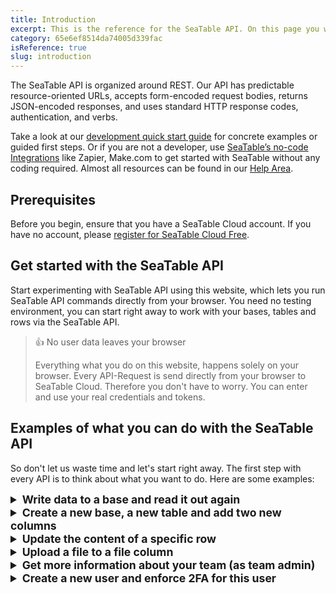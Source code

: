 ```yaml
---
title: Introduction
excerpt: This is the reference for the SeaTable API. On this page you will find everything you need to use the SeaTable API.
category: 65e6ef8514da74005d339fac
isReference: true
slug: introduction
---
```


<style>
.markdown-body {
	--markdown-title-marginTop: 2em;
}
details > p, details > div, details > ul, details > pre {
  margin-left: 30px;
}
summary {
  font-size: 1.1rem !important;
}
</style>

The SeaTable API is organized around REST. Our API has predictable resource-oriented URLs, accepts form-encoded request bodies, returns JSON-encoded responses, and uses standard HTTP response codes, authentication, and verbs.

Take a look at our [development quick start guide](https://seatable.io/docs/?lang=auto) for concrete examples or guided first steps. Or if you are not a developer, use [SeaTable’s no-code Integrations](https://seatable.io/integrationen/?lang=auto) like Zapier, Make.com to get started with SeaTable without any coding required. Almost all resources can be found in our [Help Area](https://seatable.io/docs/?lang=auto).

## Prerequisites

Before you begin, ensure that you have a SeaTable Cloud account. If you have no account, please [register for SeaTable Cloud Free](https://seatable.io/registrierung/?lang=auto).

## Get started with the SeaTable API

Start experimenting with SeaTable API using this website, which lets you run SeaTable API commands directly from your browser. You need no testing environment, you can start right away to work with your bases, tables and rows via the SeaTable API.

> 👍 No user data leaves your browser
>
> Everything what you do on this website, happens solely on your browser. Every API-Request is send directly from your browser to SeaTable Cloud. Therefore you don't have to worry. You can enter and use your real credentials and tokens.

<!-- ## SeaTable API within 30 seconds

[SeaTable API within 30 seconds](https://youtu.be/aUcd1BzbaiA "@embed") -->

## Examples of what you can do with the SeaTable API

So don't let us waste time and let's start right away. The first step with every API is to think about what you want to do. Here are some examples:

<details>
  <summary><strong>Write data to a base and read it out again</strong></summary><hr>

### Step 1: Create an API-Token

The first step is to create an `API-Token` with write permission for one of your bases at SeaTable Cloud. If you don't know how to do this, check this [help article](https://seatable.io/docs/seatable-api/erzeugen-eines-api-tokens/?lang=auto). You only have to do this once! The `API-Token` keeps valid forever for this specific base. Of course you can generate as many `API-Tokens` as you want. You can even use the API to [generate additional API-Tokens](/reference/create-api-token).

An API-Token might look like this: `1de50f1a57143bfe72873cbbd28ecb4de9eb3c61`

### Step 2: Generate Base-Token

Next you need the API-Token to [generate a Base-Token](/reference/get-base-token-with-api-token). The `Base-Token` is only valid for three days and exactly for the one base for which you created the API-Token. If you want to interact with your base more frequently via API, you need to repeat this step. You need the `Base-Token` to authenticate all the following API requests.

The result of the [Get Base-Token with API-Token](https://api.seatable.io/reference/get-base-token-with-api-token) request might look like this. Write down all values, you will need them in the following. The `access_token`, this long string of characters, is what we will call a `Base-Token` in all future requests. The `dtable_uuid` is equivalent to `base_uuid`.

```json Example response with the Base-Token (access_token) and base_uuid (dtable_uuid)
{
  "app_name": "my first api token",
  "access_token": "eyJ0eXAiOiJKV1QiLCJhbGciOiJIUzI1NiJ9.eyJleHAiOjE2ODA0NDcxMTQsamX0YWJsVZ80dWlkIjoiZmJlMTZkNzMtYjI4Zi00YWY4LWIzOWQtZDc4YzU3YTg4YjkwIiwidXNlcm5hbWUiOiIiLCJwZXJtaXNzaW9uIjoicnciLCJhcHBfbmFtZSI6InRlc3QifQ.huQz07WOQUvaJNy2bTR2iRm0-oATjaMGPAAIYtpkZjU",
  "dtable_uuid": "fb3f1d72-b28f-3af8-a29d-d78c57a88b90",
  "dtable_server": "https://cloud.seatable.io/dtable-server/",
  "dtable_socket": "https://cloud.seatable.io/",
  "dtable_db": "https://cloud.seatable.io/dtable-db/",
  "workspace_id": 234,
  "dtable_name": "My Base"
}
```

### Step 3: Get to know the structure of your base

Equipped with the `Base-Token` we can start to display the current structure of the base. Use the [Get Metadata](/reference/get-metadata) request and pass the `Base-Token` and the `base_uuid` as parameters. The result will be a very long _metadata_ object which contains all _tables_ with all their _columns_ and _views_. The _metadata_ does not contain any data, it contains only the structure of your base.

Use the small arrows in the response box to fold the elements to get an overview of the complete object. The result might look like this:

```json Example of the metadata object
{
  "metadata": {
    "tables": [
      {
        "_id": "0000",
        "name": "Table1",
        "columns": [{
            "name": "First name",
            ..
        },
        {
            "name": "Last name",
            ..
        }],
        "views": [..]
      }
    ],
    "version": 482,
    "format_version": 7,
    "settings": {..}
  }
}
```

Note down the name of the tables and the name of the columns. You will need these values to write a new row to this table.

### Step 4: Write some data to your base

The request to [Add a row](/reference/add-row) to a base, requires the following information. You have to know ...

- the `Base-Token` for authentication -> ok
- the `base_uuid` to identify the base -> no problem
- the `table_name` -> you should know this from the last request
- and you have to define the row object, meaning that you have to tell the API what values you want to write to the table.

At first it looks difficult to define the row object, but in fact it is quite easy. The row object consists of key:value pairs. The key is the name of the column and the value is that what you want to write to the base. So if you want to create a line with **John Doe**, then the row object looks like this:

```json Row object, writing some values to the columns with the name First name and Last name.
{
  "First name": "John",
  "Last name": "Doe"
}
```

Easy, right? This documentation helps you to create the API request just by filling out all the input fields. The code that is generated in the right black box, is the API request that you can execute either via this page or with any programming language.

### Step 5: Get all rows of your base

Also this last step is quite easy. Use the [List rows](/reference/list-rows) request and fill all mandatory input fields. Leave all optional fields blank and hit the **Try It!** button. You should see your previously created line with John Doe now in the result list.

Congratulations! You wrote your first row to a table in a base in SeaTable via the API and then retrieved it.

<hr></details>

<details>
  <summary><strong>Create a new base, a new table and add two new columns</strong></summary><hr>

### Step 1: Generate an Account-Token

SeaTable requires a different authentication depending on whether you want to do something inside a base or outside. To create a Base, we need an account token, which we can generate with our credentials. Therefore you have to use the [Get Account-Token with Username and Password](/reference/get-account-token). Fill in your username and password and hit **Try It!**. The result will be your `Account-Token` which might look like this:

```json
{
  "token": "25285a3da6fff1f7a6f9c9abc8da12dcd2bd4470"
}
```

### Step 2: Find out the workspace id

To generate a base inside SeaTable you have to tell SeaTable where the base should be created. It could be in the area of `My bases` or it could be in one of your groups. To define the target where you want to create a base you have to provide the `workspace_id`. The easiest way to determine the workspace id of a group or `My bases` is to open a base of that area in the browser and look at the URL. This [help article](https://seatable.io/docs/arbeiten-mit-gruppen/workspace-id-einer-gruppe-ermitteln/?lang=auto) explains this in more details. Open the base and write down the workspace id.

### Step 3: Create the base

Equiped with all these information it should be easy for you to create a new base. Use the request [Create base](https://api.seatable.io/reference/create-base) and fill out all the required values and hit
**Try It!**. Every new base will automatically contain a first empty table with the name `Table1`.

### Step 4: Create a table and two columns (you will need a Base-Token)

The following requests have to be executed inside the base. There the necessary API calls can be found in the area **Base operations** and you will need a [Base-Token](/reference/get-base-token-with-api-token) instead of an account-token. Check example no. 1 if you don't know how to create a Base-Token.

Next we [create a table](https://api.seatable.io/reference/create-new-table) and call it `Table 2`. You can already define as many columns as you want that should be created.
But even after the initial creation you could [append new columns](https://api.seatable.io/reference/append-columns) at every time you want. Open the base with your browser and you will immediately see the new table with the new columns.

Congratulations! You created your first base with a seconds table and some extra columns.

<hr></details>

<details>
  <summary><strong>Update the content of a specific row</strong></summary><hr>

### Step 0: Generate a Base-Token

Generate a Base-Token like in example no. 1. This will also give you the `base_uuid`.

### Step 1: Determine the row you would like to update

To [update a row](https://api.seatable.io/reference/update-row) you need to know the row_id you want to update. You can either get the `row_id` just by [opening the row details in the browser](https://seatable.io/docs/haeufig-gestellte-fragen/was-ist-die-zeilen-id/?lang=auto) or you could use one of the various API requests to get the content of a base:

- [List Rows (with SQL)](https://api.seatable.io/reference/list-rows-with-sql)
- [List Rows](https://api.seatable.io/reference/list-rows)
- [Base Info](https://api.seatable.io/reference/get-base-info)

### Step 2: Update the row

Next you have all the information to [update a row](https://api.seatable.io/reference/update-row). You can easily update multiple values in the row specified by the `row_id`. The `row` object contains `key:value` pairs with the column name as key and the desired values.

<hr></details>

<details>
  <summary><strong>Upload a file to a file column</strong></summary><hr>

### Step 0: Prerequisites

I assume that you already have a base with a table in which a file column exists. In addition I assume that you know how to generate a [Base-Token](/reference/get-base-token-with-api-token) from an API-Token. If not, check out the first example.

### Step 1: Generate an upload link for this base

First we have to [generate an upload link](https://api.seatable.io/reference/get-file-image-upload-link). Be aware that this requests needs the API-Token for authentification, because technically speaking it does not happen inside a base.

The result will be look like this:

```json Temporary upload link, generated with the SeaTable-API
{
  "upload_link": "https://cloud.seafile.com/seafhttp/upload-api/83e701c8-84ba-498c-91b1-ddb3789edb7e",
  "parent_path": "/asset/a275d870-fd55-48e4-8c4a-5fd6f2549765",
  "img_relative_path": "images/2021-08",
  "file_relative_path": "files/2021-08"
}
```

This is a temporary path, where SeaTable accepts new files that can be uploaded either to an images or a files directory.

### Step 2: Upload the file

Next you have to really upload the file to the base. The right API request is [Upload a file](https://api.seatable.io/reference/upload-file-image).
You have to provide the information you received from the last call. Don't get confused about `parent_path` and `parent_dir`. These are just the same values.

Here is the input you should use: (example data)

- upload_link: **83e701c8-84ba-498c-91b1-ddb3789edb7e**
- file: **(select your file)**
- parent_dir: **/asset/a275d870-fd55-48e4-8c4a-5fd6f2549765**
- relative_path: **files/2021-08**

As soon as you uploaded the file, it can be found via the [file management of the base](https://seatable.io/docs/dateien-und-bilder/das-dateimanagement-einer-base/?lang=auto).
To append the file an image or file column, you still need another API request.

### Step 3: Update an existing file/image column

Now you have to [update a row](https://api.seatable.io/reference/update-row) and write the required information of the previously uploaded file to the right file/image column.
Do not be confused by the fact that the upload of a file and an image is different. The `row` element has to be different. In case of an image you just have to provide the internal URL of the image as an array item. In cas of a file you have to provide more informations as an object.

```json Example how to add an already uploaded image to a row:
"row": {
  "My Image Column": [
    "/workspace/24/asset/a275d870-fd55-48e4-8c4a-5fd6f2549765/images/2023-07/party.png"
  ]
}
```

```json Example how to add an already uploaded file to a row:
"row": {
  "My File Column": [
    {
    "name": "invoice.pdf",
    "size": 101454,
    "type": "file",
    "url": "/workspace/24/asset/a275d870-fd55-48e4-8c4a-5fd6f2549765/images/2023-07/invoice.pdf"
    }
  ]
}
```

<hr></details>

<details>
  <summary><strong>Get more information about your team (as team admin)</strong></summary><hr>

### Step 0: Prerequisites

The following example can only be executed as team admin. All requests require an `account-token` that you can generate with your username and password. An API-Token or a Base-Token is useless in this case because we will only execute requests from the area **Account Operations - Team Admin**.

### Step 1: Get an Account-Token

Start with the call [Get Account Token](https://api.seatable.io/reference/get-account-token). It requires your username and password and will return your `account-token`. Threat this token like your password, because it can be used to execute all types of account operations.

```json
{
  "token": "25285a3da6fff1f7a6f9c9abc8da12dcd2bd4470"
}
```

### Step 2: Get info about your team and your team members

As soon as you have your `account-token` it is easy to get more information about your team and your team members. Use one of the following calls:

- [Get Team Info](https://api.seatable.io/reference/get-team-info)
- [List Team Members](https://api.seatable.io/reference/list-users-team)
- [List Team Bases](https://api.seatable.io/reference/list-bases-team)

Great. Now you can get all the information of your team via API.

<hr></details>

<details>
  <summary><strong>Create a new user and enforce 2FA for this user</strong></summary><hr>

### Step 1: Get an Account-Token

Like as in the last example, start with the call [Get Account Token](https://api.seatable.io/reference/get-account-token).

### Step 2: Get the user id of the user

To enforce 2-Factor-Authentification (2FA) for one of your team members, you need the `email` (sometimes also call `user_id`). Every user has a unique email adress like `123456789f1e4c8d8e1c31415867317c@auth.local`. Use [List Team Members](https://api.seatable.io/reference/list-users-team) to get this unique value of the user you want to update.

### Step 3: Enforce 2FA

Equipped with this `email` of the user, you can [Enforce 2FA](https://api.seatable.io/reference/team-admin-users-enforce-2fa) for this user. The next time the user opens SeaTable in his browser, he has to register for 2FA.

<hr></details>
